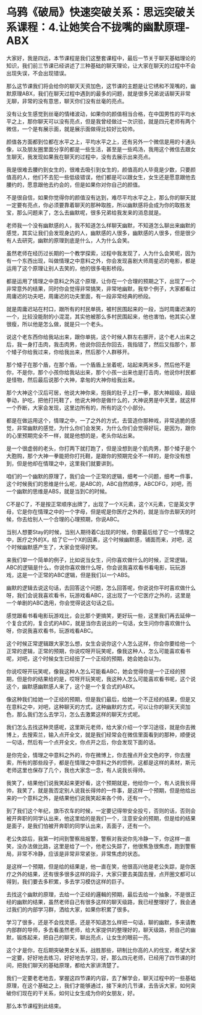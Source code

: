 # 乌鸦《破局》快速突破关系：思远突破关系课程：4.让她笑合不拢嘴的幽默原理-ABX

大家好，我是四远，本节课程是我们这整套课程中，最后一节关于聊天基础理论的知识，我们前三节课已经讲述了三种基础的聊天理论，让大家在聊天的过程中不会出现失误，不会出现错误。

那么这节课我们将会给你的聊天天资加色，这节课的主题是让它绣和不笼嘴的，幽默原理ABX，我们在聊天过程中遇到的最多的问题，就是很多兄弟说话聊天非常无聊，非常的没有意思，聊天你们没有丝毫的亮点。

没有让女生感觉到丝毫的情绪波动，如果你的颜值相当合格，在中国男性的平均水平之上，那你聊天可以没有亮点，但是我曾经做过一次识验，就是四元老师有两个微信，一个是有展示面，就是展示面做得比较好比较帅。

颜值各方面都到位都在水平之上，平均水平之上，还有另外一个微信是用的卡通头像，以及朋友圈里面分享的都是一些生活，甚至是一些鸡汤，我用这个微信去跟女生聊天，我发现如果我在聊天的过程中，没有去展示出来亮点。

我是很难去腰约到女生的，很难去吸引到女生的，颜值高的人毕竟是少数，只要颜值高的人，他们不去犯一些低级错误，他们都是可以跟女生，女生还是愿意跟他去腰约的，愿意跟他去约会的，但是如果你对你自己的颜值。

不是很自信，如果你觉得你的颜值没有达到，难尽平均水平之上，那么你的聊天就一定要有亮点，你必须要靠着聊天的那种取胜，所以幽默感将会成为你的取胜发宝，那么问题来了，怎么去幽默呢，很多兄弟给我发来的消息就是。

老师我一个没有幽默感的人，我不知道怎么样聊天幽默，不知道怎么聊出来幽默的感觉，其实让我们会发现身边的人，幽默感的人很多，幽默感的人很多，但是很少有人去研究，幽默的原理到底是什么，人为什么会笑。

虽然老师在经历过长期的一个教学探索，过程中我发现了，人为什么会笑呢，因为有一个东西出现，叫做情理之中意料之外，你会发现喜剧大师周星迟的电影，都是运用了这个原理让别人去笑的，他的很多电影桥段。

都是运用了情理之中意料之外这个原理，让你在一个合理的预期之下，出现了一个非常意外的结果，同时你会觉得非常搞笑，非常地幽默，我举个例子，大家都看过周庸迟的功夫吧，周庸迟的功夫里面，有一段非常经典的桥段。

就是周庸迟站在村口，跟所有的村民单挑，被村民围起来的一段，当时周庸迟演的一个，比较没能耐的小混混，其实他被那么多村民围起来，他也害怕，他其实心里很瘦，所以他是怎么做，就是只一个老头。

说这个老东西你给我站出来，跟你单挑，这个时候人群左右挪开，这个老人出来之后，我一身打击肉，我击肉男，他说你回去你回去，我指错了，然后又指那个，那个矮子你给我过来，你给我出来，然后那个人群移开。

那个矮子在那个盾，在那个盾，一个盾盾上坐着呢，站起来两米多，然后他不是你，不是你，那个小孩你给我站出来，那个小孩一出来也是打击肉，他说你村民都是怪物，然后最后说那个大神，拿匆的大神你给我出来。

那个大神这个汉后可居，他说大神你来，抱我的肚子上打一拳，那大神超级，超级拳动，护吃，把他打托鞋了，他说大神你是做什么的，大神说男是中天里，就这样一个乔断，大家会发现，这里边所有的，所有的这个小部分。

都是在做运用这个，情理之中，一了之外的方式，去营造你那种戏，非常逃脆的感觉，非常幽默的感觉，为什么你们会发笑，为什么你们会觉得好玩，是因为，跟你的心里预期完全不一样，就是他想的是，老头你站出来。

是一个很虚弱的老头，你打两下就打跑了，但是没想到是个肌肉男，那个矮子是个大胞购，那个大神一拳能把你打托鞋，是跟你的预期完全不一样的，是你没有想到，但是他却在情理之中，这里我们就要讲到。

咱们的一个幽默的原理了，我们会一个正常的逻辑，细考一个问题，细考一件事，这个时候我们的思维是什么呢，是ABC的，ABC自然顺序，ABCDFG，对吧，而一个幽默的思维是ABS，就是当到C的时候。

C不是C了，不是按正常顺序出牌了，出现了一个X元素，这个X元素，它是英文字母，它是你在情理之中的一个字母，但是呢是你医疗之外的，就是当你去聊天的时候，你去给别人一个合理的心理预期，你说ABC。

当别人想要Stay的时候，当别人期待着C出现的时候，你要最后给了它一个情理之中，医疗之外的X，给了它一个X的因素，这个时候幽默感，铺面而来，对吧，这个时候幽默感产生了，大家会觉得好笑。

来我们举一个简单的例子，比如说当女生，问你喜欢做什么的时候，正常逻辑，ABC的逻辑是什么，你说你喜欢做什么呀，你会说我喜欢看书看电影，玩玩游戏，这是一个正常的ABC逻辑，但是我们以一个ABS。

幽默的逻辑去说这句话，去回答这个问题，怎么回答呢，你说说你平时喜欢做什么呀，我们会说我喜欢看书，玩游戏看ABC，这出现了一个它医疗之外的，这里是一个单剧的ABC逸用，你会觉得说这句话之后。

感觉跟看书看电影玩游戏比，会比那个更搞笑，更好玩一些，这里我们再去延伸一个复合式的，复合式的ABC，就是当你去说出的一句话，女生问你你喜欢做什么呀，你说我喜欢看书，玩游戏看ABC。

这个时候正常逻辑跟大家怎么想，女生会说你这个人怎么这样，你会你要给他一个正常的逻辑，正常的预期，你说哎呀开玩笑呢，像我这种人，怎么可能喜欢看书呢，对吧，这个时候女生已经扭了一个正经的预期，她会她会以为。

你说哎呀开玩笑呢，像我这种人怎么可能看ABC，她会觉得你是一个正经的预期，但是你的结果给的是，哎呀开玩笑呢，我这种人怎么可能喜欢看书呢，这个说这个，幽默感幽默感人来了，这个是一个复合式的ABX。

像这种我们给她一个正经的预期，但是我们最后，给她一个不正经的结果，但是又在意料之中，对吧，这种聊天的方式，这种幽默的方式，可以让你的聊天天资加色，那么我们怎么去学习，怎么去激累这样的聊天方式呢。

我们怎么去找这种灵感呢，这里斯元老师，给大家介绍一个学习途径，就是你去微博上，去搜索兰，输入点开全文，就是我们经常会在微信里面看到的那种，顺便说一句话，然后有一个点开全文，你点开之后，你会发现下面的话。

是你完全，情理之中意料之外的，你在微博上，你去搜点开全文色的字，你去搜索，所有的那些段子，都是在情理之中意料之外的惯例，这都是这样的素材，斯元老师这里也保存了几个，我也大家念一念，有人说我长得帅。

我笑了，结果他们说我笑起来更好看，这个预期就是，他给你一个，有人说我长得帅，我笑了，就是我否定别人说我长得帅的一件事，是这样一个预期，但是他给出来的一个意料之外，是结果他们说我笑起来各个帅，还有一个。

到了我们这个年纪，旗币农车的时候，一定要记得带安全投亏，否则的话，否则会被开奔职的同学认出来，他这里给的是我们一个，注意安全的预期，但是给的结果是面子，是我们怕被开奔职的同学认出来，丢面子，还有一个。

老公失踪后，我第一时间到警察局报警，警察对我说你先冷静一下，你这样一直笑，没办法做比路，这里是给了一个，他老公失踪了，他很焦急很焦虑，跑到警察局，非常不冷静，应该是非常非常紧张，非常焦虑的状态。

是这样一个预期，但是给的结果是，他一直在笑，他很高兴他是老公失踪，是你医疗之外的结果，还有很多很多这样的段子，大家只要去美国去搜，点开圈文都可以得到，我们要去多积累，多去学习模仿这样的巨子。

去找这个幽默的原理，去给一个正经的邏輯的预期，最后去给一个抽象，不是很正经的幽默的结果，虽然老师自己有很多这样的聊天级路，我已经整理好了，我会通过我们的内部学习群，洒给大家，如果你积累了很多。

学习了很多，还是不会找灵感，还是不知道怎么样把一句话，聊的幽默，多来请教内部群的导师，多去看虽然老师，给大家提供的整理好的，聊天级路，把自己的幽默，锻炼起来，把自己的聊天，聊出亮点，让女生的眼前一亮。

这个才是你，在后期突破男女关系，战胜那些，研制比你高的人的伐宝，希望大家一定要，好好地去练习，好好地去学习，好，那么四元老师，已经用了四节课的时间，把我们聊天的基础原理，都给大家讲清楚了。

我们一定要老老地去，掌握这四节课的内容，去了解学会，聊天过程中的一些基础原理，在这个基础之上，我们才能够通过，接下来的几节课，去告诉大家，如何突破你们现在的干关系，如何让女生成为你的女朋友，好。

那么本节课程到此结束。